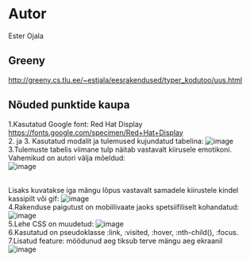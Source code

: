 # Autor
Ester Ojala
## Greeny
http://greeny.cs.tlu.ee/~estjala/eesrakendused/typer_kodutoo/uus.html
## Nõuded punktide kaupa
1.Kasutatud Google font: Red Hat Display https://fonts.google.com/specimen/Red+Hat+Display </br>
2. ja 3. Kasutatud modalit ja tulemused kujundatud tabelina: ![image](https://github.com/esteroja/Eesrakendused_kodutoo-2/assets/146342718/02162384-413a-41fc-ab7a-53fb29e96b2a) </br>
3.Tulemuste tabelis viimane tulp näitab vastavalt kiirusele emotikoni. Vahemikud on autori välja mõeldud:</br> ![image](https://github.com/esteroja/Eesrakendused_kodutoo-2/assets/146342718/64b4155d-ce2b-4eaa-8f2c-af7af62287db)

</br> Lisaks kuvatakse iga mängu lõpus vastavalt samadele kiirustele kindel kassipilt või gif: ![image](https://github.com/esteroja/Eesrakendused_kodutoo-2/assets/146342718/36150b9a-1069-493c-85cb-6bdc93b7ff77) </br>
4.Rakenduse paigutust on mobiilivaate jaoks spetsiifiliselt kohandatud: ![image](https://github.com/esteroja/Eesrakendused_kodutoo-2/assets/146342718/e373d348-b080-48f1-9694-5d5073d281e8) </br>
5.Lehe CSS on muudetud: ![image](https://github.com/esteroja/Eesrakendused_kodutoo-2/assets/146342718/68285beb-95ac-4f7e-b33c-866df3fbc4fe) </br>
6.Kasutatud on pseudoklasse :link, :visited, :hover, :nth-child(), :focus. </br>
7.Lisatud feature: möödunud aeg tiksub terve mängu aeg ekraanil </br>
![image](https://github.com/esteroja/Eesrakendused_kodutoo-2/assets/146342718/5532ee64-0bf4-4ecd-969a-d92121ba2ec7)
